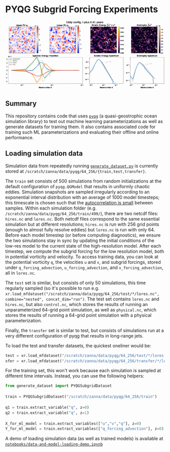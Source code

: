 # PYQG Subgrid Forcing Experiments

![pyqg simulation animation](./eddy.gif)

## Summary

This repository contains code that uses [`pyqg`](https://pyqg.readthedocs.io/en/latest/) (a quasi-geostrophic ocean simulation library) to test out machine learning parameterizations as well as generate datasets for training them. It also contains associated code for training such ML parameterizations and evaluating their offline and online performance.

## Loading simulation data

Simulation data from repeatedly running [`generate_dataset.py`](./generate_dataset.py) is currently stored at `/scratch/zanna/data/pyqg/64_256/{train,test,transfer}`.

The `train` set consists of 500 simulations from random initializations at the default configuration of `pyqg.QGModel` that results in uniformly chaotic eddies. Simulation snapshots are sampled irregularly according to an exponential interval distribution with an average of 1000 model timesteps; this timescale is chosen such that the [autocorrelation is small](./notebooks/pyqg_autocorrelation.ipynb) between samples. Within each simulation folder (e.g. `/scratch/zanna/data/pyqg/64_256/train/499/`), there are two netcdf files: `hires.nc` and `lores.nc`. Both netcdf files correspond to the same essential simulation but at different resolutions; `hires.nc` is run with 256 grid points (enough to almost fully resolve eddies) but `lores.nc` is run with only 64. Before each model timestep (or before computing diagnostics), we ensure the two simulations stay in sync by updating the initial conditions of the low-res model to the current state of the high-resolution model. After each timestep, we compute the subgrid forcing for the low resolution model, both in potential vorticity and velocity. To access training data, you can look at the potential vorticity `q`, the velocities `u` and `v`, and subgrid forcings, stored under `q_forcing_advection`, `u_forcing_advection`, and `v_forcing_advection`, all in `lores.nc`.

The `test` set is similar, but consists of only 50 simulations, this time regularly sampled (so it's possible to run e.g. `xr.load_mfdataset("/scratch/zanna/data/pyqg/64_256/test/*/lores.nc", combine="nested", concat_dim="run")`. The test set contains `lores.nc` and `hires.nc`, but also `control.nc`, which stores the results of running an unparameterized 64-grid point simulation, as well as `physical.nc`, which stores the results of running a 64-grid point simulation with a physical parameterization.

Finally, the `transfer` set is similar to test, but consists of simulations run at a very different configuration of pyqg that results in long-range jets.

To load the test and transfer datasets, the quickest oneliner would be:

```python
test = xr.load_mfdataset("/scratch/zanna/data/pyqg/64_256/test/*/lores.nc", combine="nested", concat_dim="run")
xfer = xr.load_mfdataset("/scratch/zanna/data/pyqg/64_256/transfer/*/lores.nc", combine="nested", concat_dim="run")
```

For the training set, this won't work because each simulation is sampled at different time intervals. Instead, you can use the following helpers:

```python
from generate_dataset import PYQGSubgridDataset

train = PYQGSubgridDataset("/scratch/zanna/data/pyqg/64_256/train")

q1 = train.extract_variable("q", z=0)
q2 = train.extract_variable("q", z=1)

X_for_ml_model = train.extract_variables(["u","v","q"], z=0)
Y_for_ml_model = train.extract_variables(["q_forcing_advection"], z=0)
```

A demo of loading simulation data (as well as trained models) is available at [`notebooks/data-and-model-loading-demo.ipynb`](./notebooks/data-and-model-loading-demo.ipynb)
